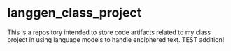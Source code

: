 # langgen_class_project
This is a repository intended to store code artifacts related to my class project in using language models to handle enciphered text.
TEST addition!

